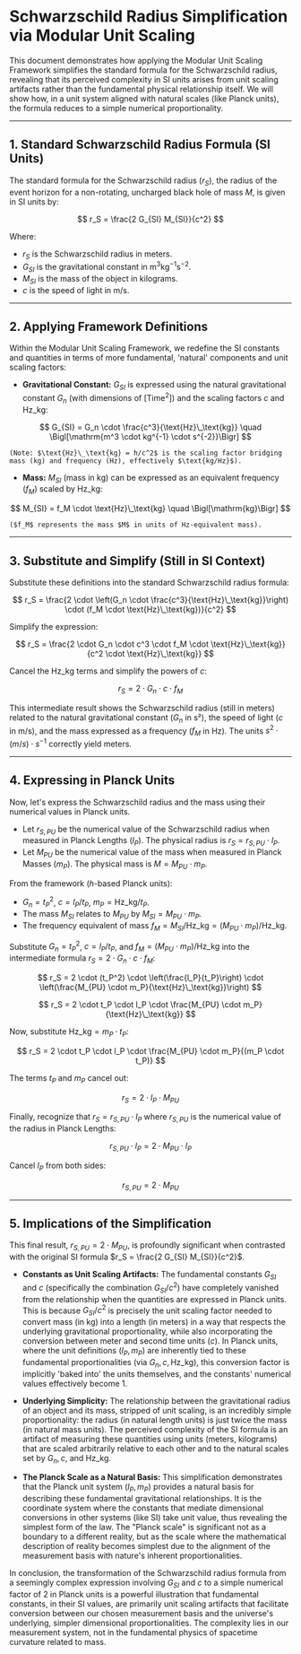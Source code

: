 # Schwarzschild Radius Simplification via Modular Unit Scaling

This document demonstrates how applying the Modular Unit Scaling Framework simplifies the standard formula for the Schwarzschild radius, revealing that its perceived complexity in SI units arises from unit scaling artifacts rather than the fundamental physical relationship itself. We will show how, in a unit system aligned with natural scales (like Planck units), the formula reduces to a simple numerical proportionality.

---

## 1. Standard Schwarzschild Radius Formula (SI Units)

The standard formula for the Schwarzschild radius ($r_S$), the radius of the event horizon for a non-rotating, uncharged black hole of mass $M$, is given in SI units by:

$$
r_S = \frac{2 G_{SI} M_{SI}}{c^2}
$$

Where:
*   $r_S$ is the Schwarzschild radius in meters.
*   $G_{SI}$ is the gravitational constant in $\text{m}^3 \text{kg}^{-1} \text{s}^{-2}$.
*   $M_{SI}$ is the mass of the object in kilograms.
*   $c$ is the speed of light in $\text{m/s}$.

---

## 2. Applying Framework Definitions

Within the Modular Unit Scaling Framework, we redefine the SI constants and quantities in terms of more fundamental, 'natural' components and unit scaling factors:

*   **Gravitational Constant:** $G_{SI}$ is expressed using the natural gravitational constant $G_n$ (with dimensions of $\text{[Time}^2]$) and the scaling factors $c$ and $\text{Hz}\_\text{kg}$:

$$
G_{SI} = G_n \cdot \frac{c^3}{\text{Hz}\_\text{kg}} \quad \Bigl[\mathrm{m^3 \cdot kg^{-1} \cdot s^{-2}}\Bigr]
$$

    (Note: $\text{Hz}\_\text{kg} = h/c^2$ is the scaling factor bridging mass (kg) and frequency (Hz), effectively $\text{kg/Hz}$).

*   **Mass:** $M_{SI}$ (mass in kg) can be expressed as an equivalent frequency ($f_M$) scaled by $\text{Hz}\_\text{kg}$:

$$
M_{SI} = f_M \cdot \text{Hz}\_\text{kg} \quad \Bigl[\mathrm{kg}\Bigr]
$$

    ($f_M$ represents the mass $M$ in units of Hz-equivalent mass).

---

## 3. Substitute and Simplify (Still in SI Context)

Substitute these definitions into the standard Schwarzschild radius formula:

$$
r_S = \frac{2 \cdot \left(G_n \cdot \frac{c^3}{\text{Hz}\_\text{kg}}\right) \cdot (f_M \cdot \text{Hz}\_\text{kg})}{c^2}
$$

Simplify the expression:

$$
r_S = \frac{2 \cdot G_n \cdot c^3 \cdot f_M \cdot \text{Hz}\_\text{kg}}{c^2 \cdot \text{Hz}\_\text{kg}}
$$

Cancel the $\text{Hz}\_\text{kg}$ terms and simplify the powers of $c$:

$$
r_S = 2 \cdot G_n \cdot c \cdot f_M
$$

This intermediate result shows the Schwarzschild radius (still in meters) related to the natural gravitational constant ($G_n$ in s²), the speed of light ($c$ in m/s), and the mass expressed as a frequency ($f_M$ in Hz). The units $s^2 \cdot (m/s) \cdot s^{-1}$ correctly yield meters.

---

## 4. Expressing in Planck Units

Now, let's express the Schwarzschild radius and the mass using their numerical values in Planck units.

*   Let $r_{S, PU}$ be the numerical value of the Schwarzschild radius when measured in Planck Lengths ($l_P$). The physical radius is $r_S = r_{S, PU} \cdot l_P$.
*   Let $M_{PU}$ be the numerical value of the mass when measured in Planck Masses ($m_P$). The physical mass is $M = M_{PU} \cdot m_P$.

From the framework ($h$-based Planck units):
*   $G_n = t_P^2$, $c = l_P/t_P$, $m_P = \text{Hz}\_\text{kg}/t_P$.
*   The mass $M_{SI}$ relates to $M_{PU}$ by $M_{SI} = M_{PU} \cdot m_P$.
*   The frequency equivalent of mass $f_M = M_{SI} / \text{Hz}\_\text{kg} = (M_{PU} \cdot m_P) / \text{Hz}\_\text{kg}$.

Substitute $G_n = t_P^2$, $c = l_P/t_P$, and $f_M = (M_{PU} \cdot m_P) / \text{Hz}\_\text{kg}$ into the intermediate formula $r_S = 2 \cdot G_n \cdot c \cdot f_M$:

$$
r_S = 2 \cdot (t_P^2) \cdot \left(\frac{l_P}{t_P}\right) \cdot \left(\frac{M_{PU} \cdot m_P}{\text{Hz}\_\text{kg}}\right)
$$

$$
r_S = 2 \cdot t_P \cdot l_P \cdot \frac{M_{PU} \cdot m_P}{\text{Hz}\_\text{kg}}
$$

Now, substitute $\text{Hz}\_\text{kg} = m_P \cdot t_P$:

$$
r_S = 2 \cdot t_P \cdot l_P \cdot \frac{M_{PU} \cdot m_P}{(m_P \cdot t_P)}
$$

The terms $t_P$ and $m_P$ cancel out:

$$
r_S = 2 \cdot l_P \cdot M_{PU}
$$

Finally, recognize that $r_S = r_{S, PU} \cdot l_P$ where $r_{S, PU}$ is the numerical value of the radius in Planck Lengths:

$$
r_{S, PU} \cdot l_P = 2 \cdot M_{PU} \cdot l_P
$$

Cancel $l_P$ from both sides:

$$
r_{S, PU} = 2 \cdot M_{PU}
$$

---

## 5. Implications of the Simplification

This final result, $r_{S, PU} = 2 \cdot M_{PU}$, is profoundly significant when contrasted with the original SI formula $r_S = \frac{2 G_{SI} M_{SI}}{c^2}$.

*   **Constants as Unit Scaling Artifacts:** The fundamental constants $G_{SI}$ and $c$ (specifically the combination $G_{SI}/c^2$) have completely vanished from the relationship when the quantities are expressed in Planck units. This is because $G_{SI}/c^2$ is precisely the unit scaling factor needed to convert mass (in kg) into a length (in meters) in a way that respects the underlying gravitational proportionality, while also incorporating the conversion between meter and second time units ($c$). In Planck units, where the unit definitions ($l_P, m_P$) are inherently tied to these fundamental proportionalities (via $G_n, c, \text{Hz}\_\text{kg}$), this conversion factor is implicitly 'baked into' the units themselves, and the constants' numerical values effectively become 1.

*   **Underlying Simplicity:** The relationship between the gravitational radius of an object and its mass, stripped of unit scaling, is an incredibly simple proportionality: the radius (in natural length units) is just twice the mass (in natural mass units). The perceived complexity of the SI formula is an artifact of measuring these quantities using units (meters, kilograms) that are scaled arbitrarily relative to each other and to the natural scales set by $G_n, c,$ and $\text{Hz}\_\text{kg}$.

*   **The Planck Scale as a Natural Basis:** This simplification demonstrates that the Planck unit system ($l_P, m_P$) provides a natural basis for describing these fundamental gravitational relationships. It is the coordinate system where the constants that mediate dimensional conversions in other systems (like SI) take unit value, thus revealing the simplest form of the law. The "Planck scale" is significant not as a boundary to a different reality, but as the scale where the mathematical description of reality becomes simplest due to the alignment of the measurement basis with nature's inherent proportionalities.

In conclusion, the transformation of the Schwarzschild radius formula from a seemingly complex expression involving $G_{SI}$ and $c$ to a simple numerical factor of 2 in Planck units is a powerful illustration that fundamental constants, in their SI values, are primarily unit scaling artifacts that facilitate conversion between our chosen measurement basis and the universe's underlying, simpler dimensional proportionalities. The complexity lies in our measurement system, not in the fundamental physics of spacetime curvature related to mass.
